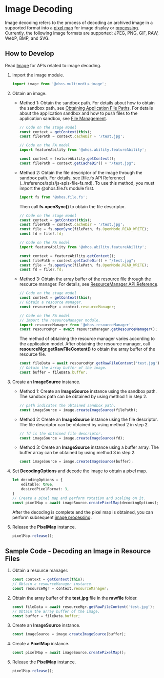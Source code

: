 # Image Decoding

Image decoding refers to the process of decoding an archived image in a supported format into a [pixel map](image-overview.md) for image display or [processing](image-transformation.md). Currently, the following image formats are supported: JPEG, PNG, GIF, RAW, WebP, BMP, and SVG.

## How to Develop

Read [Image](../reference/apis/js-apis-image.md#imagesource) for APIs related to image decoding.

1. Import the image module.
   
   ```ts
   import image from '@ohos.multimedia.image';
   ```

2. Obtain an image.
   - Method 1: Obtain the sandbox path. For details about how to obtain the sandbox path, see [Obtaining Application File Paths](../application-models/application-context-stage.md#obtaining-application-file-paths). For details about the application sandbox and how to push files to the application sandbox, see [File Management](../file-management/app-sandbox-directory.md).
     
      ```ts
      // Code on the stage model
      const context = getContext(this);
      const filePath = context.cacheDir + '/test.jpg';
      ```

      ```ts
      // Code on the FA model
      import featureAbility from '@ohos.ability.featureAbility';
      
      const context = featureAbility.getContext();
      const filePath = context.getCacheDir() + "/test.jpg";
      ```
   - Method 2: Obtain the file descriptor of the image through the sandbox path. For details, see [file.fs API Reference] (../reference/apis/js-apis-file-fs.md).
      To use this method, you must import the \@ohos.file.fs module first.

      ```ts
      import fs from '@ohos.file.fs';
      ```

      Then call **fs.openSync()** to obtain the file descriptor.
    
      ```ts
      // Code on the stage model
      const context = getContext(this);
      const filePath = context.cacheDir + '/test.jpg';
      const file = fs.openSync(filePath, fs.OpenMode.READ_WRITE);
      const fd = file?.fd;
      ```

      ```ts
      // Code on the FA model
      import featureAbility from '@ohos.ability.featureAbility';
      
      const context = featureAbility.getContext();
      const filePath = context.getCacheDir() + "/test.jpg";
      const file = fs.openSync(filePath, fs.OpenMode.READ_WRITE);
      const fd = file?.fd;
      ```
   - Method 3: Obtain the array buffer of the resource file through the resource manager. For details, see [ResourceManager API Reference](../reference/apis/js-apis-resource-manager.md#getrawfilecontent9-1).
     
      ```ts
      // Code on the stage model
      const context = getContext(this);
      // Obtain a resource manager.
      const resourceMgr = context.resourceManager;
      ```

      ```ts
      // Code on the FA model
      // Import the resourceManager module.
      import resourceManager from '@ohos.resourceManager';
      const resourceMgr = await resourceManager.getResourceManager();
      ```

      The method of obtaining the resource manager varies according to the application model. After obtaining the resource manager, call **resourceMgr.getRawFileContent()** to obtain the array buffer of the resource file.

      ```ts
      const fileData = await resourceMgr.getRawFileContent('test.jpg');
      // Obtain the array buffer of the image.
      const buffer = fileData.buffer;
      ```

3. Create an **ImageSource** instance.
   - Method 1: Create an **ImageSource** instance using the sandbox path. The sandbox path can be obtained by using method 1 in step 2.
     
      ```ts
      // path indicates the obtained sandbox path.
      const imageSource = image.createImageSource(filePath);
      ```
   - Method 2: Create an **ImageSource** instance using the file descriptor. The file descriptor can be obtained by using method 2 in step 2.
     
      ```ts
      // fd is the obtained file descriptor.
      const imageSource = image.createImageSource(fd);
      ```
   - Method 3: Create an **ImageSource** instance using a buffer array. The buffer array can be obtained by using method 3 in step 2.
     
      ```ts
      const imageSource = image.createImageSource(buffer);
      ```

4. Set **DecodingOptions** and decode the image to obtain a pixel map.
   
   ```ts
   let decodingOptions = {
       editable: true,
       desiredPixelFormat: 3,
   }
   // Create a pixel map and perform rotation and scaling on it.
   const pixelMap = await imageSource.createPixelMap(decodingOptions);
   ```

   After the decoding is complete and the pixel map is obtained, you can perform subsequent [image processing](image-transformation.md).

5. Release the **PixelMap** instance.
   ```ts
   pixelMap.release();
   ```

## Sample Code - Decoding an Image in Resource Files

1. Obtain a resource manager.
   
   ```ts
   const context = getContext(this);
   // Obtain a resourceManager instance.
   const resourceMgr = context.resourceManager;
   ```

2. Obtain the array buffer of the **test.jpg** file in the **rawfile** folder.
   
   ```ts
   const fileData = await resourceMgr.getRawFileContent('test.jpg');
   // Obtain the array buffer of the image.
   const buffer = fileData.buffer;
   ```

3. Create an **ImageSource** instance.
   
   ```ts
   const imageSource = image.createImageSource(buffer);
   ```

4. Create a **PixelMap** instance.
   
   ```ts
   const pixelMap = await imageSource.createPixelMap();
   ```

5. Release the **PixelMap** instance.
   ```ts
   pixelMap.release();
   ```
